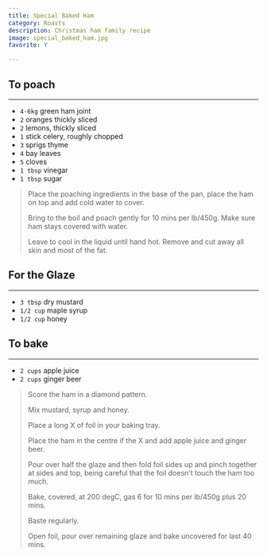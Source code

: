 ```yaml
---
title: Special Baked Ham 
category: Roasts
description: Christmas ham family recipe
image: special_baked_ham.jpg
favorite: Y

--- 
```


## To poach

---

* `4-6kg` green ham joint
* `2` oranges thickly sliced
* `2` lemons, thickly sliced
* `1` stick celery, roughly chopped
* `3` sprigs thyme
* `4` bay leaves
* `5` cloves
* `1 tbsp` vinegar
* `1 tbsp` sugar

> Place the poaching ingredients in the base of the pan, place the ham on top and add cold water to cover.
>
> Bring to the boil and poach gently for 10 mins per lb/450g. Make sure ham stays covered with water.
>
> Leave to cool in the liquid until hand hot. Remove and cut away all skin and most of the fat.

## For the Glaze 

---

* `3 tbsp` dry mustard
* `1/2 cup` maple syrup
* `1/2 cup` honey


## To bake

---

* `2 cups` apple juice
* `2 cups` ginger beer
 
> Score the ham in a diamond pattern.
>
> Mix mustard, syrup and honey.
>
> Place a long X of foil in your baking tray.
>
> Place the ham in the centre if the X and add apple juice and ginger beer.
>
> Pour over half the glaze and then fold foil sides up and pinch together at sides and top, being careful that the foil doesn't touch the ham too much.
>
> Bake, covered, at 200 degC, gas 6 for 10 mins per lb/450g plus 20 mins.
>
> Baste regularly.
>
> Open foil, pour over remaining glaze and bake uncovered for last 40 mins.


